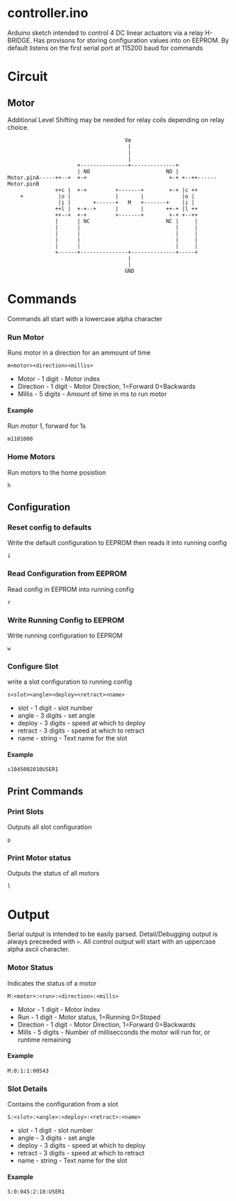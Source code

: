 # controller.ino
Arduino sketch intended to control 4 DC linear actuators via a relay H-BRIDGE. Has provisons for 
storing configuration values into on EEPROM. By default listens on the first
serial port at 115200 baud for commands

# Circuit
## Motor
Additional Level Shifting may be needed for relay coils depending on relay choice.
```
                                     Vm
                                      |
                                      |
                                      |
                      +---------------+--------------+
                      | NO                        NO |
Motor.pinA-----++--+  +-+                          +-+ +--++------Motor.pinB
               ++c |  +-+         +-------+        +-+ |c ++
    +           |o |              |       |            |o |
                |i |       +------+   M   +-------+    |i |
               ++l |  +-+--+      |       |       ++-+ |l ++
               ++--+  +-+         +-------+        +-+ +--++
               |      | NC                        NC |     |
               |      |                              |     |
               |      |                              |     |
               |      |                              |     |
               |      |                              |     |
               +------+---------------+--------------+-----+
                                      |
                                      |
                                     GND
```

# Commands
Commands all start with a lowercase alpha character

### Run Motor
Runs motor in a direction for an ammount of time
```
m<motor><direction><millis>
```
* Motor - 1 digit - Motor index
* Direction - 1 digit - Motor Direction, 1=Forward 0=Backwards
* Millis - 5 digits - Amount of time in ms to run motor
#### Example
Run motor 1, forward for 1s
```
m1101000
```

### Home Motors
Run motors to the home posistion
```
h
```

## Configuration
### Reset config to defaults
Write the default configuration to EEPROM then reads it into running config
```
i
```

### Read Configuration from EEPROM
Read config in EEPROM into running config
```
r
```

### Write Running Config to EEPROM
Write running configuration to EEPROM
```
w
```

### Configure Slot
write a slot configuration to running config
```
s<slot><angle><deploy><retract><name>
```
* slot - 1 digit - slot number
* angle - 3 digits - set angle
* deploy - 3 digits - speed at which to deploy
* retract - 3 digits - speed at which to retract
* name - string - Text name for the slot
#### Example
```
s1045002010USER1
```

## Print Commands
### Print Slots
Outputs all slot configuration
```
p
```

### Print Motor status
Outputs the status of all motors
```
l
```

# Output
Serial output is intended to be easily parsed. Detail/Debugging output is 
always preceeded with `>`.  All control output will start with an uppercase
alpha ascii character. 

### Motor Status
Indicates the status of a motor
```
M:<motor>:<run>:<direction>:<mills>
```
* Motor -  1 digit - Motor Index
* Run - 1 digit - Motor status, 1=Running 0=Stoped
* Direction - 1 digit - Motor Direction, 1=Forward 0=Backwards
* Mills - 5 digits - Number of millisecconds the motor will run for, or runtime remaining

#### Example
```
M:0:1:1:00543
```

### Slot Details
Contains the configuration from a slot
```
S:<slot>:<angle>:<deploy>:<retract>:<name>
```
* slot - 1 digit - slot number
* angle - 3 digits - set angle
* deploy - 3 digits - speed at which to deploy
* retract - 3 digits - speed at which to retract
* name - string - Text name for the slot
#### Example
```
S:0:045:2:10:USER1
```